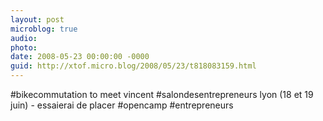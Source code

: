 ```yaml
---
layout: post
microblog: true
audio: 
photo: 
date: 2008-05-23 00:00:00 -0000
guid: http://xtof.micro.blog/2008/05/23/t818083159.html
---
```

#bikecommutation to meet vincent #salondesentrepreneurs lyon (18 et 19 juin)  - essaierai de placer #opencamp #entrepreneurs
